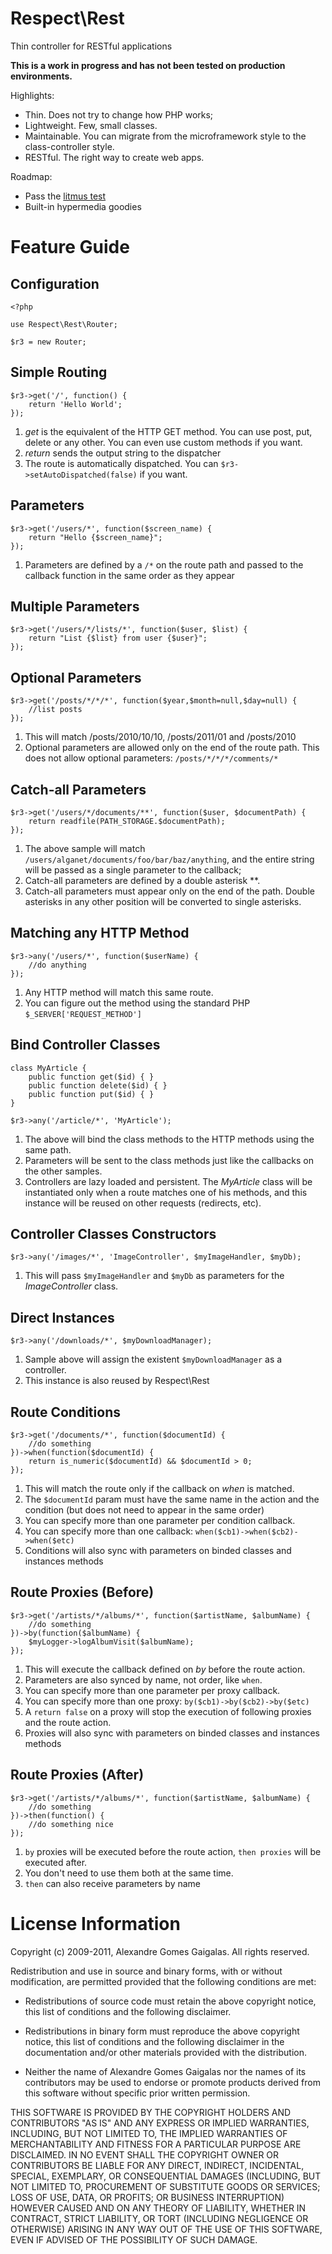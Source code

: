 Respect\Rest
============

Thin controller for RESTful applications

**This is a work in progress and has not been tested on production environments.**

Highlights:

 * Thin. Does not try to change how PHP works;
 * Lightweight. Few, small classes.
 * Maintainable. You can migrate from the microframework style to the class-controller style.
 * RESTful. The right way to create web apps.

Roadmap:

 * Pass the [litmus test](http://www.innoq.com/blog/st/2010/07/rest_litmus_test_for_web_frame.html)
 * Built-in hypermedia goodies

Feature Guide
=============

Configuration
-------------

    <?php

    use Respect\Rest\Router;

    $r3 = new Router;

Simple Routing
--------------

    $r3->get('/', function() {
        return 'Hello World';
    });

 1. *get* is the equivalent of the HTTP GET method. You can use post, put, delete
    or any other. You can even use custom methods if you want.
 2. *return* sends the output string to the dispatcher
 3. The route is automatically dispatched. You can `$r3->setAutoDispatched(false)`
    if you want.

Parameters
----------

    $r3->get('/users/*', function($screen_name) {
        return "Hello {$screen_name}";
    });

 1. Parameters are defined by a `/*` on the route path and passed to the
    callback function in the same order as they appear

Multiple Parameters
-------------------

    $r3->get('/users/*/lists/*', function($user, $list) {
        return "List {$list} from user {$user}";
    });

Optional Parameters
-------------------

    $r3->get('/posts/*/*/*', function($year,$month=null,$day=null) {
        //list posts
    });

 1. This will match /posts/2010/10/10, /posts/2011/01 and /posts/2010
 2. Optional parameters are allowed only on the end of the route path. This
    does not allow optional parameters: `/posts/*/*/*/comments/*`

Catch-all Parameters
--------------------

    $r3->get('/users/*/documents/**', function($user, $documentPath) {
        return readfile(PATH_STORAGE.$documentPath);
    });

 1. The above sample will match `/users/alganet/documents/foo/bar/baz/anything`,
    and the entire string will be passed as a single parameter to the callback;
 2. Catch-all parameters are defined by a double asterisk \*\*.
 3. Catch-all parameters must appear only on the end of the path. Double
    asterisks in any other position will be converted to single asterisks.

Matching any HTTP Method
------------------------

    $r3->any('/users/*', function($userName) {
        //do anything
    });

 1. Any HTTP method will match this same route. 
 2. You can figure out the method using the standard PHP `$_SERVER['REQUEST_METHOD']`

Bind Controller Classes
-----------------------

    class MyArticle {
        public function get($id) { }
        public function delete($id) { }
        public function put($id) { }
    }

    $r3->any('/article/*', 'MyArticle');

  1. The above will bind the class methods to the HTTP methods using the same
     path.
  2. Parameters will be sent to the class methods just like the callbacks on
     the other samples.
  3. Controllers are lazy loaded and persistent. The *MyArticle* class will
     be instantiated only when a route matches one of his methods, and this
     instance will be reused on other requests (redirects, etc).

Controller Classes Constructors
-------------------------------

    $r3->any('/images/*', 'ImageController', $myImageHandler, $myDb);

  1. This will pass `$myImageHandler` and `$myDb` as parameters for the
     *ImageController* class.

Direct Instances
----------------

    $r3->any('/downloads/*', $myDownloadManager);

  1. Sample above will assign the existent `$myDownloadManager` as a controller.
  2. This instance is also reused by Respect\Rest

Route Conditions
----------------

    $r3->get('/documents/*', function($documentId) {
        //do something
    })->when(function($documentId) {
        return is_numeric($documentId) && $documentId > 0;
    });

  1. This will match the route only if the callback on *when* is matched.
  2. The `$documentId` param must have the same name in the action and the 
     condition (but does not need to appear in the same order)
  3. You can specify more than one parameter per condition callback.
  4. You can specify more than one callback: `when($cb1)->when($cb2)->when($etc)`
  5. Conditions will also sync with parameters on binded classes and instances
     methods

Route Proxies (Before)
----------------------

    $r3->get('/artists/*/albums/*', function($artistName, $albumName) {
        //do something
    })->by(function($albumName) {
        $myLogger->logAlbumVisit($albumName);
    });

  1. This will execute the callback defined on *by* before the route action.
  2. Parameters are also synced by name, not order, like `when`.
  3. You can specify more than one parameter per proxy callback.
  4. You can specify more than one proxy: `by($cb1)->by($cb2)->by($etc)`
  5. A `return false` on a proxy will stop the execution of following proxies
     and the route action.
  6. Proxies will also sync with parameters on binded classes and instances
     methods

Route Proxies (After)
----------------------

    $r3->get('/artists/*/albums/*', function($artistName, $albumName) {
        //do something
    })->then(function() {
        //do something nice
    });

  1. `by` proxies will be executed before the route action, `then proxies` will
     be executed after.
  2. You don't need to use them both at the same time.
  3. `then` can also receive parameters by name

License Information
===================

Copyright (c) 2009-2011, Alexandre Gomes Gaigalas.
All rights reserved.

Redistribution and use in source and binary forms, with or without modification,
are permitted provided that the following conditions are met:

* Redistributions of source code must retain the above copyright notice,
  this list of conditions and the following disclaimer.

* Redistributions in binary form must reproduce the above copyright notice,
  this list of conditions and the following disclaimer in the documentation
  and/or other materials provided with the distribution.

* Neither the name of Alexandre Gomes Gaigalas nor the names of its
  contributors may be used to endorse or promote products derived from this
  software without specific prior written permission.

THIS SOFTWARE IS PROVIDED BY THE COPYRIGHT HOLDERS AND CONTRIBUTORS "AS IS" AND
ANY EXPRESS OR IMPLIED WARRANTIES, INCLUDING, BUT NOT LIMITED TO, THE IMPLIED
WARRANTIES OF MERCHANTABILITY AND FITNESS FOR A PARTICULAR PURPOSE ARE
DISCLAIMED. IN NO EVENT SHALL THE COPYRIGHT OWNER OR CONTRIBUTORS BE LIABLE FOR
ANY DIRECT, INDIRECT, INCIDENTAL, SPECIAL, EXEMPLARY, OR CONSEQUENTIAL DAMAGES
(INCLUDING, BUT NOT LIMITED TO, PROCUREMENT OF SUBSTITUTE GOODS OR SERVICES;
LOSS OF USE, DATA, OR PROFITS; OR BUSINESS INTERRUPTION) HOWEVER CAUSED AND ON
ANY THEORY OF LIABILITY, WHETHER IN CONTRACT, STRICT LIABILITY, OR TORT
(INCLUDING NEGLIGENCE OR OTHERWISE) ARISING IN ANY WAY OUT OF THE USE OF THIS
SOFTWARE, EVEN IF ADVISED OF THE POSSIBILITY OF SUCH DAMAGE.

